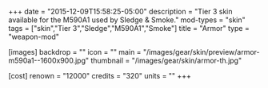 +++
date = "2015-12-09T15:58:25-05:00"
description = "Tier 3 skin available for the M590A1 used by Sledge & Smoke."
mod-types = "skin"
tags = ["skin","Tier 3","Sledge","M590A1","Smoke"]
title = "Armor"
type = "weapon-mod"

[images]
  backdrop = ""
  icon = ""
  main = "/images/gear/skin/preview/armor-m590a1--1600x900.jpg"
  thumbnail = "/images/gear/skin/armor-th.jpg"

[cost]
  renown = "12000"
  credits = "320"
  units = ""
+++
